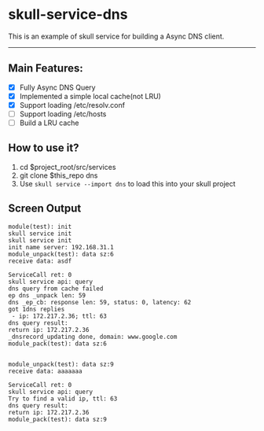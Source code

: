 # skull-service-dns
This is an example of skull service for building a Async DNS client.

----
## Main Features:
- [x] Fully Async DNS Query
- [x] Implemented a simple local cache(not LRU)
- [x] Support loading /etc/resolv.conf
- [ ]  Support loading /etc/hosts
- [ ]  Build a LRU cache

## How to use it?
1. cd $project_root/src/services
1. git clone $this_repo dns
1. Use `skull service --import dns` to load this into your skull project

## Screen Output
```console
module(test): init
skull service init
skull service init
init name server: 192.168.31.1
module_unpack(test): data sz:6
receive data: asdf

ServiceCall ret: 0
skull service api: query
dns query from cache failed
ep dns _unpack len: 59
dns _ep_cb: response len: 59, status: 0, latency: 62
got 1dns replies
 - ip: 172.217.2.36; ttl: 63
dns query result:
return ip: 172.217.2.36
_dnsrecord_updating done, domain: www.google.com
module_pack(test): data sz:6


module_unpack(test): data sz:9
receive data: aaaaaaa

ServiceCall ret: 0
skull service api: query
Try to find a valid ip, ttl: 63
dns query result:
return ip: 172.217.2.36
module_pack(test): data sz:9
```
